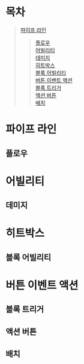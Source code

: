 ```
```
# 목차
>[파이프 라인](#)   
>>[플로우](#)   
>[어빌리티](#)   
>  >[데미지](#)   
> [히트박스](#)   
>  >[블록 어빌리티](#)   
>[버튼 이벤트 액션](#)   
>  >[블록 트리거](#)   
>  >[액션 버튼](#)   
  >>[배치](#)   

# 파이프 라인
  ## 플로우
# 어빌리티
  ## 데미지
# 히트박스
  ## 블록 어빌리티
# 버튼 이벤트 액션
  ## 블록 트리거
  ## 액션 버튼
  ## 배치
